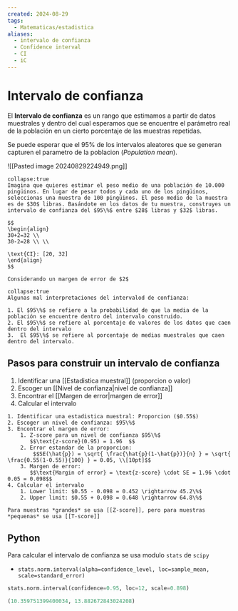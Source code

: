 ```yaml
---
created: 2024-08-29
tags:
  - Matematicas/estadistica
aliases:
  - intervalo de confianza
  - Confidence interval
  - CI
  - iC
---
```

# Intervalo de confianza
El **Intervalo de confianza** es un rango que estimamos a partir de datos muestrales y dentro del cual esperamos que se encuentre el parámetro real de la población en un cierto porcentaje de las muestras repetidas.

Se puede esperar que el $95\%$ de los intervalos aleatores que se generan capturen el parametro de la poblacion (*Population mean*).

![[Pasted image 20240829224949.png]]

```ad-example
collapse:true
Imagina que quieres estimar el peso medio de una población de 10.000 pingüinos. En lugar de pesar todos y cada uno de los pingüinos, seleccionas una muestra de 100 pingüinos. El peso medio de la muestra es de $30$ libras. Basándote en los datos de tu muestra, construyes un intervalo de confianza del $95\%$ entre $28$ libras y $32$ libras.

$$
\begin{align}
30+2=32 \\
30-2=28 \\ \\

\text{CI}: [20, 32]
\end{align}
$$

Considerando un margen de error de $2$
```

```ad-missing
collapse:true
Algunas mal interpretaciones del intervalod de confianza:

1. El $95\%$ se refiere a la probabilidad de que la media de la población se encuentre dentro del intervalo construido.
2. El $95\%$ se refiere al porcentaje de valores de los datos que caen dentro del intervalo
3.  El $95\%$ se refiere al porcentaje de medias muestrales que caen dentro del intervalo.

```

## Pasos para construir un intervalo de confianza
1. Identificar una [[Estadistica muestral]] (proporcion o valor)
2. Escoger un [[Nivel de confianza|nivel de confianza]]
3. Encontrar el [[Margen de error|margen de error]]
4. Calcular el intervalo

```ad-example
1. Identificar una estadistica muestral: Proporcion ($0.55$)
2. Escoger un nivel de confianza: $95\%$
3. Encontrar el margen de error:
	1. Z-score para un nivel de confianza $95\%$
	   $$\text{z-score}(0.95) = 1.96  $$
	2. Error estandar de la proporcion:
		$$SE(\hat{p}) = \sqrt{ \frac{\hat{p}(1-\hat{p})}{n} } = \sqrt{ \frac{0.55(1-0.55)}{100} } = 0.05, \\[10pt]$$
	3. Margen de error:
	   $$\text{Margin of error} = \text{z-score} \cdot SE = 1.96 \cdot 0.05 = 0.098$$
4. Calcular el intervalo
	1. Lower limit: $0.55 - 0.098 = 0.452 \rightarrow 45.2\%$
	2. Upper limit: $0.55 + 0.098 = 0.648 \rightarrow 64.8\%$

```

```ad-note
Para muestras *grandes* se usa [[Z-score]], pero para muestras *pequenas* se usa [[T-score]]

```



## Python
Para calcular el intervalo de confianza se usa modulo `stats` de `scipy`

- `stats.norm.interval(alpha=confidence_level, loc=sample_mean, scale=standard_error)`

```python
stats.norm.interval(confidence=0.95, loc=12, scale=0.898)

(10.359751399400034, 13.882672843024208)
```



